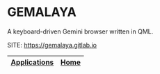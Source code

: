 # GEMALAYA

 A keyboard-driven Gemini browser written in QML.

 SITE: https://gemalaya.gitlab.io

 | [Applications](https://portable-linux-apps.github.io/apps.html) | [Home](https://portable-linux-apps.github.io)
 | --- | --- |
